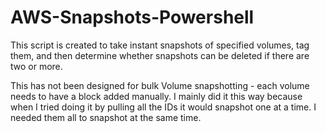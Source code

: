 # AWS-Snapshots-Powershell
This script is created to take instant snapshots of specified volumes, tag them, and then determine whether snapshots can be deleted if there are two or more.

This has not been designed for bulk Volume snapshotting - each volume needs to have a block added manually. I mainly did it this way because when I tried doing it by pulling all the IDs it would snapshot one at a time. I needed them all to snapshot at the same time.
